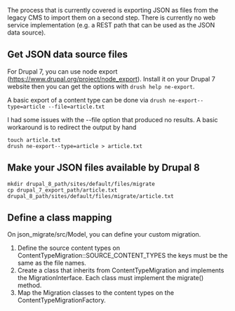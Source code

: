 The process that is currently covered is exporting JSON as files from the legacy CMS to import them on a second step.
There is currently no web service implementation (e.g. a REST path that can be used as the JSON data source).

## Get JSON data source files

For Drupal 7, you can use node export (https://www.drupal.org/project/node_export).
Install it on your Drupal 7 website then you can get the options with `drush help ne-export`.

A basic export of a content type can be done via
`drush ne-export--type=article --file=article.txt`

I had some issues with the --file option that produced no results.
A basic workaround is to redirect the output by hand
```
touch article.txt
drush ne-export--type=article > article.txt
```

## Make your JSON files available by Drupal 8

```
mkdir drupal_8_path/sites/default/files/migrate
cp drupal_7_export_path/article.txt drupal_8_path/sites/default/files/migrate/article.txt
```

## Define a class mapping

On json_migrate/src/Model, you can define your custom migration.

1. Define the source content types on ContentTypeMigration::SOURCE_CONTENT_TYPES the keys must be the same as the file names.
2. Create a class that inherits from ContentTypeMigration and implements the MigrationInterface. Each class must implement the migrate() method.
3. Map the Migration classes to the content types on the ContentTypeMigrationFactory.